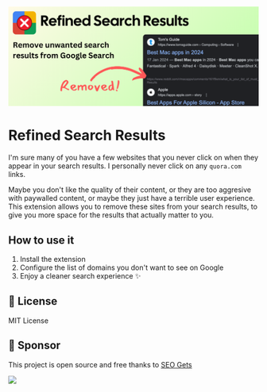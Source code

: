 ![](./assets/marquee-promo.png)

# Refined Search Results

I'm sure many of you have a few websites that you never click on when they appear in your search results. I personally never click on any `quora.com` links.

Maybe you don't like the quality of their content, or they are too aggresive with paywalled content, or maybe they just have a terrible user experience. This extension allows you to remove these sites from your search results, to give you more space for the results that actually matter to you.

## How to use it

1. Install the extension
2. Configure the list of domains you don't want to see on Google
3. Enjoy a cleaner search experience ✨

## 📄 License

MIT License

## 💖 Sponsor

This project is open source and free thanks to [SEO Gets](https://seogets.com)

![](https://seogets.com/og.png)
